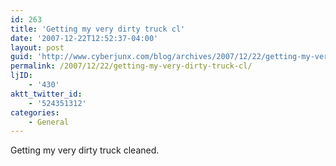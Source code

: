 ```yaml
---
id: 263
title: 'Getting my very dirty truck cl'
date: '2007-12-22T12:52:37-04:00'
layout: post
guid: 'http://www.cyberjunx.com/blog/archives/2007/12/22/getting-my-very-dirty-truck-cl/'
permalink: /2007/12/22/getting-my-very-dirty-truck-cl/
ljID:
    - '430'
aktt_twitter_id:
    - '524351312'
categories:
    - General
---
```


Getting my very dirty truck cleaned.